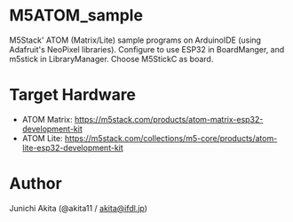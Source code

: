 # M5ATOM_sample
M5Stack' ATOM (Matrix/Lite) sample programs on ArduinoIDE (using Adafruit's NeoPixel libraries). Configure to use ESP32 in BoardManger, and m5stick in LibraryManager. Choose M5StickC as board.

# Target Hardware
- ATOM Matrix: https://m5stack.com/products/atom-matrix-esp32-development-kit
- ATOM Lite: https://m5stack.com/collections/m5-core/products/atom-lite-esp32-development-kit

# Author
Junichi Akita (@akita11 / akita@ifdl.jp)

